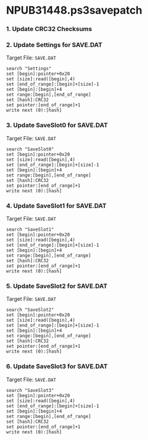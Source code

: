 # NPUB31448.ps3savepatch

### 1.  Update CRC32 Checksums
### 2. Update Settings for SAVE.DAT

Target File: `SAVE.DAT`

```
search "Settings"
set [begin]:pointer+0x20
set [size]:read([begin],4)
set [end_of_range]:[begin]+[size]-1
set [begin]:[begin]+4
set range:[begin],[end_of_range]
set [hash]:CRC32
set pointer:[end_of_range]+1
write next (0):[hash]
```

### 3. Update SaveSlot0 for SAVE.DAT

Target File: `SAVE.DAT`

```
search "SaveSlot0"
set [begin]:pointer+0x20
set [size]:read([begin],4)
set [end_of_range]:[begin]+[size]-1
set [begin]:[begin]+4
set range:[begin],[end_of_range]
set [hash]:CRC32
set pointer:[end_of_range]+1
write next (0):[hash]
```

### 4. Update SaveSlot1 for SAVE.DAT

Target File: `SAVE.DAT`

```
search "SaveSlot1"
set [begin]:pointer+0x20
set [size]:read([begin],4)
set [end_of_range]:[begin]+[size]-1
set [begin]:[begin]+4
set range:[begin],[end_of_range]
set [hash]:CRC32
set pointer:[end_of_range]+1
write next (0):[hash]
```

### 5. Update SaveSlot2 for SAVE.DAT

Target File: `SAVE.DAT`

```
search "SaveSlot2"
set [begin]:pointer+0x20
set [size]:read([begin],4)
set [end_of_range]:[begin]+[size]-1
set [begin]:[begin]+4
set range:[begin],[end_of_range]
set [hash]:CRC32
set pointer:[end_of_range]+1
write next (0):[hash]
```

### 6. Update SaveSlot3 for SAVE.DAT

Target File: `SAVE.DAT`

```
search "SaveSlot3"
set [begin]:pointer+0x20
set [size]:read([begin],4)
set [end_of_range]:[begin]+[size]-1
set [begin]:[begin]+4
set range:[begin],[end_of_range]
set [hash]:CRC32
set pointer:[end_of_range]+1
write next (0):[hash]
```

